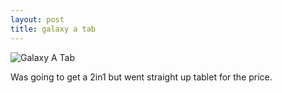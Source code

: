 ```yaml
---
layout: post
title: galaxy a tab
---
```

![Galaxy A Tab](/public/images/may-6-2017.png)

Was going to get a 2in1 but went straight up tablet for the price. 